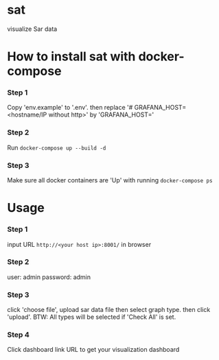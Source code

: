 # sat
visualize Sar data

# How to install sat with docker-compose
### Step 1
Copy 'env.example' to '.env'. then replace '# GRAFANA_HOST=<hostname/IP without http>' by 'GRAFANA_HOST=<your host ip>'
### Step 2
Run `docker-compose up --build -d`
### Step 3
Make sure all docker containers are 'Up' with running `docker-compose ps`
  
# Usage
### Step 1
input URL `http://<your host ip>:8001/` in browser
### Step 2
user: admin password: admin
### Step 3
click 'choose file', upload sar data file then select graph type. then click 'upload'. BTW: All types will be selected if 'Check All' is set.
### Step 4
Click dashboard link URL to get your visualization dashboard 
